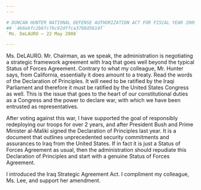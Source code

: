 ```yaml
---
---

# DUNCAN HUNTER NATIONAL DEFENSE AUTHORIZATION ACT FOR FISCAL YEAR 2009
## `466ebfc2b6fc7bc92dffca3768d5614f`
`Ms. DeLAURO — 22 May 2008`

---
```



Ms. DeLAURO. Mr. Chairman, as we speak, the administration is 
negotiating a strategic framework agreement with Iraq that goes well 
beyond the typical Status of Forces Agreement. Contrary to what my 
colleague, Mr. Hunter says, from California, essentially it does amount 
to a treaty. Read the words of the Declaration of Principles. It will 
need to be ratified by the Iraqi Parliament and therefore it must be 
ratified by the United States Congress as well. This is the issue that 
goes to the heart of our constitutional duties as a Congress and the 
power to declare war, with which we have been entrusted as 
representatives.

After voting against this war, I have supported the goal of 
responsibly redeploying our troops for over 2 years, and after 
President Bush and Prime Minister al-Maliki signed the Declaration of 
Principles last year. It is a document that outlines unprecedented 
security commitments and assurances to Iraq from the United States. If 
in fact it is just a Status of Forces Agreement as usual, then the 
administration should repudiate this Declaration of Principles and 
start with a genuine Status of Forces Agreement.

I introduced the Iraq Strategic Agreement Act. I compliment my 
colleague, Ms. Lee, and support her amendment.